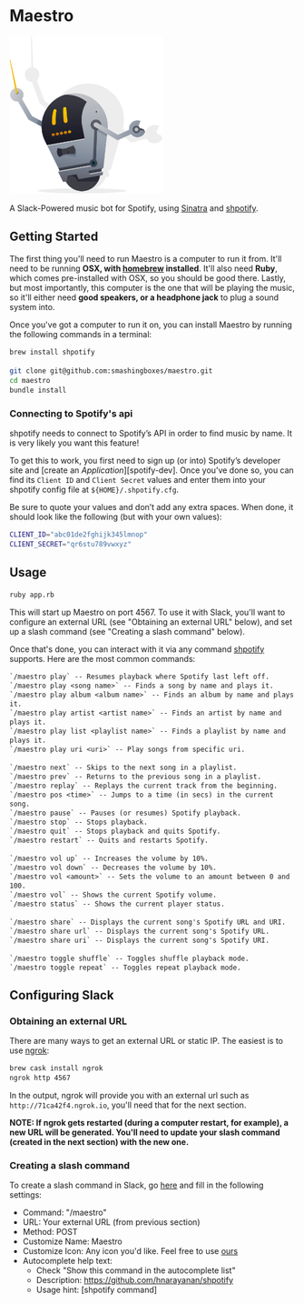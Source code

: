 # Maestro

<img src="./roboto.png" width=270/>

A Slack-Powered music bot for Spotify, using [Sinatra](http://sinatrarb.com/) and [shpotify](https://github.com/hnarayanan/shpotify).

## Getting Started

The first thing you'll need to run Maestro is a computer to run it from. It'll need to be running
**OSX, with [homebrew](https://brew.sh/) installed**. It'll also need **Ruby**, which comes
pre-installed with OSX, so you should be good there. Lastly, but most importantly, this computer
is the one that will be playing the music, so it'll either need
**good speakers, or a headphone jack** to plug a sound system into.

Once you've got a computer to run it on, you can install Maestro by running the following commands
in a terminal:

```sh
brew install shpotify

git clone git@github.com:smashingboxes/maestro.git
cd maestro
bundle install
```

### Connecting to Spotify's api

shpotify needs to connect to Spotify’s API in order to find music by
name. It is very likely you want this feature!

To get this to work, you first need to sign up (or into) Spotify’s
developer site and [create an *Application*][spotify-dev]. Once you’ve
done so, you can find its `Client ID` and `Client Secret` values and
enter them into your shpotify config file at `${HOME}/.shpotify.cfg`.

Be sure to quote your values and don’t add any extra spaces. When
done, it should look like the following (but with your own values):

```sh
CLIENT_ID="abc01de2fghijk345lmnop"
CLIENT_SECRET="qr6stu789vwxyz"
```

## Usage

```sh
ruby app.rb
```

This will start up Maestro on port 4567. To use it with Slack, you'll want to configure an external
URL (see "Obtaining an external URL" below), and set up a slash command (see "Creating a slash
command" below).

Once that's done, you can interact with it via any command
[shpotify](https://github.com/hnarayanan/shpotify) supports. Here are the most common commands:

```
`/maestro play` -- Resumes playback where Spotify last left off.
`/maestro play <song name>` -- Finds a song by name and plays it.
`/maestro play album <album name>` -- Finds an album by name and plays it.
`/maestro play artist <artist name>` -- Finds an artist by name and plays it.
`/maestro play list <playlist name>` -- Finds a playlist by name and plays it.
`/maestro play uri <uri>` -- Play songs from specific uri.

`/maestro next` -- Skips to the next song in a playlist.
`/maestro prev` -- Returns to the previous song in a playlist.
`/maestro replay` -- Replays the current track from the beginning.
`/maestro pos <time>` -- Jumps to a time (in secs) in the current song.
`/maestro pause` -- Pauses (or resumes) Spotify playback.
`/maestro stop` -- Stops playback.
`/maestro quit` -- Stops playback and quits Spotify.
`/maestro restart` -- Quits and restarts Spotify.

`/maestro vol up` -- Increases the volume by 10%.
`/maestro vol down` -- Decreases the volume by 10%.
`/maestro vol <amount>` -- Sets the volume to an amount between 0 and 100.
`/maestro vol` -- Shows the current Spotify volume.
`/maestro status` -- Shows the current player status.

`/maestro share` -- Displays the current song's Spotify URL and URI.
`/maestro share url` -- Displays the current song's Spotify URL.
`/maestro share uri` -- Displays the current song's Spotify URI.

`/maestro toggle shuffle` -- Toggles shuffle playback mode.
`/maestro toggle repeat` -- Toggles repeat playback mode.
```

## Configuring Slack

### Obtaining an external URL

There are many ways to get an external URL or static IP. The easiest is to use [ngrok]():

```sh
brew cask install ngrok
ngrok http 4567
```

In the output, ngrok will provide you with an external url such as `http://71ca42f4.ngrok.io`,
you'll need that for the next section.

**NOTE: If ngrok gets restarted (during a computer restart, for example), a new URL will be
generated. You'll need to update your slash command (created in the next section) with the
new one.**

### Creating a slash command

To create a slash command in Slack, go [here](https://api.slack.com/outgoing-webhooks) and fill in
the following settings:

- Command: "/maestro"
- URL: Your external URL (from previous section)
- Method: POST
- Customize Name: Maestro
- Customize Icon: Any icon you'd like. Feel free to use [ours](./maestro.png)
- Autocomplete help text:
  - Check "Show this command in the autocomplete list"
  - Description: https://github.com/hnarayanan/shpotify
  - Usage hint: [shpotify command]
